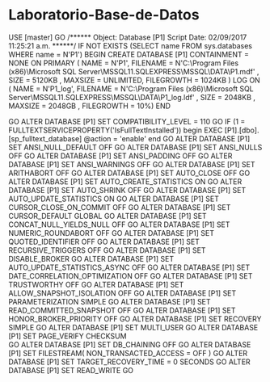 # Laboratorio-Base-de-Datos
USE [master]
GO
/****** Object:  Database [P1]    Script Date: 02/09/2017 11:25:21 a.m. ******/
IF NOT EXISTS (SELECT name FROM sys.databases WHERE name = N'P1')
BEGIN
CREATE DATABASE [P1]
 CONTAINMENT = NONE
 ON  PRIMARY 
( NAME = N'P1', FILENAME = N'C:\Program Files (x86)\Microsoft SQL Server\MSSQL11.SQLEXPRESS\MSSQL\DATA\P1.mdf' , SIZE = 5120KB , MAXSIZE = UNLIMITED, FILEGROWTH = 1024KB )
 LOG ON 
( NAME = N'P1_log', FILENAME = N'C:\Program Files (x86)\Microsoft SQL Server\MSSQL11.SQLEXPRESS\MSSQL\DATA\P1_log.ldf' , SIZE = 2048KB , MAXSIZE = 2048GB , FILEGROWTH = 10%)
END

GO
ALTER DATABASE [P1] SET COMPATIBILITY_LEVEL = 110
GO
IF (1 = FULLTEXTSERVICEPROPERTY('IsFullTextInstalled'))
begin
EXEC [P1].[dbo].[sp_fulltext_database] @action = 'enable'
end
GO
ALTER DATABASE [P1] SET ANSI_NULL_DEFAULT OFF 
GO
ALTER DATABASE [P1] SET ANSI_NULLS OFF 
GO
ALTER DATABASE [P1] SET ANSI_PADDING OFF 
GO
ALTER DATABASE [P1] SET ANSI_WARNINGS OFF 
GO
ALTER DATABASE [P1] SET ARITHABORT OFF 
GO
ALTER DATABASE [P1] SET AUTO_CLOSE OFF 
GO
ALTER DATABASE [P1] SET AUTO_CREATE_STATISTICS ON 
GO
ALTER DATABASE [P1] SET AUTO_SHRINK OFF 
GO
ALTER DATABASE [P1] SET AUTO_UPDATE_STATISTICS ON 
GO
ALTER DATABASE [P1] SET CURSOR_CLOSE_ON_COMMIT OFF 
GO
ALTER DATABASE [P1] SET CURSOR_DEFAULT  GLOBAL 
GO
ALTER DATABASE [P1] SET CONCAT_NULL_YIELDS_NULL OFF 
GO
ALTER DATABASE [P1] SET NUMERIC_ROUNDABORT OFF 
GO
ALTER DATABASE [P1] SET QUOTED_IDENTIFIER OFF 
GO
ALTER DATABASE [P1] SET RECURSIVE_TRIGGERS OFF 
GO
ALTER DATABASE [P1] SET  DISABLE_BROKER 
GO
ALTER DATABASE [P1] SET AUTO_UPDATE_STATISTICS_ASYNC OFF 
GO
ALTER DATABASE [P1] SET DATE_CORRELATION_OPTIMIZATION OFF 
GO
ALTER DATABASE [P1] SET TRUSTWORTHY OFF 
GO
ALTER DATABASE [P1] SET ALLOW_SNAPSHOT_ISOLATION OFF 
GO
ALTER DATABASE [P1] SET PARAMETERIZATION SIMPLE 
GO
ALTER DATABASE [P1] SET READ_COMMITTED_SNAPSHOT OFF 
GO
ALTER DATABASE [P1] SET HONOR_BROKER_PRIORITY OFF 
GO
ALTER DATABASE [P1] SET RECOVERY SIMPLE 
GO
ALTER DATABASE [P1] SET  MULTI_USER 
GO
ALTER DATABASE [P1] SET PAGE_VERIFY CHECKSUM  
GO
ALTER DATABASE [P1] SET DB_CHAINING OFF 
GO
ALTER DATABASE [P1] SET FILESTREAM( NON_TRANSACTED_ACCESS = OFF ) 
GO
ALTER DATABASE [P1] SET TARGET_RECOVERY_TIME = 0 SECONDS 
GO
ALTER DATABASE [P1] SET  READ_WRITE 
GO
